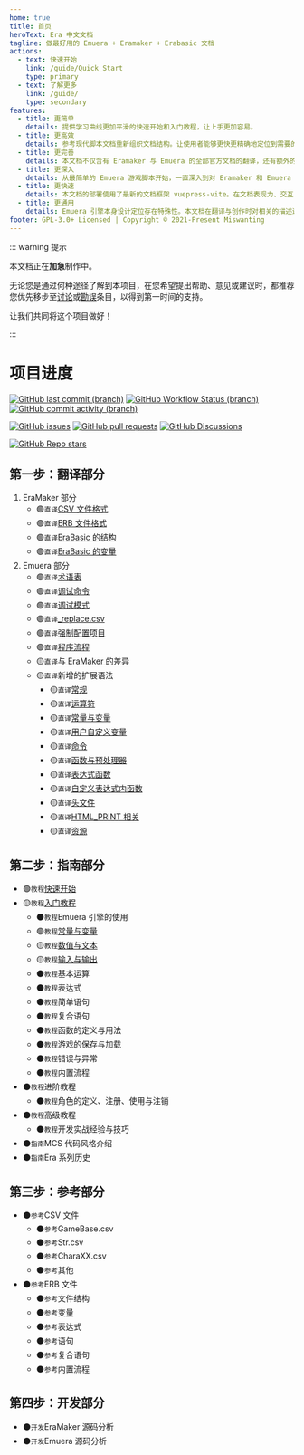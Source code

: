 ```yaml
---
home: true
title: 首页
heroText: Era 中文文档
tagline: 做最好用的 Emuera + Eramaker + Erabasic 文档
actions:
  - text: 快速开始
    link: /guide/Quick_Start
    type: primary
  - text: 了解更多
    link: /guide/
    type: secondary
features:
  - title: 更简单
    details: 提供学习曲线更加平滑的快速开始和入门教程，让上手更加容易。
  - title: 更高效
    details: 参考现代脚本文档重新组织文档结构。让使用者能够更快更精确地定位到需要的内容。
  - title: 更完善
    details: 本文档不仅含有 Eramaker 与 Emuera 的全部官方文档的翻译，还有额外的指南、参考等原创内容。
  - title: 更深入
    details: 从最简单的 Emuera 游戏脚本开始，一直深入到对 Eramaker 和 Emuera 的源码分析。
  - title: 更快速
    details: 本文档的部署使用了最新的文档框架 vuepress-vite。在文档表现力、交互复杂度、页面导航、内容编写和部署自动化方面都表现出了简便和敏捷的特性。能够为文档提供一流的基础支持。
  - title: 更通用
    details: Emuera 引擎本身设计定位存在特殊性。本文档在翻译与创作时对相关的描述进行了脱敏。
footer: GPL-3.0+ Licensed | Copyright © 2021-Present Miswanting
---
```


::: warning 提示

本文档正在**加急**制作中。

无论您是通过何种途径了解到本项目，在您希望提出帮助、意见或建议时，都推荐您优先移步至[讨论](contribute/#讨论)或[勘误](contribute/#勘误)条目，以得到第一时间的支持。

让我们共同将这个项目做好！

:::

# 项目进度

[![GitHub last commit (branch)](https://img.shields.io/github/last-commit/miswanting/ecd/dev?style=flat-square)](https://github.com/miswanting/ecd/commits/dev)
[![GitHub Workflow Status (branch)](https://img.shields.io/github/workflow/status/miswanting/ecd/Deploy%20GitHub%20Pages/dev?style=flat-square)](https://github.com/miswanting/ecd/actions/workflows/deploy.yml)
[![GitHub commit activity (branch)](https://img.shields.io/github/commit-activity/m/miswanting/ecd/dev?style=flat-square)](https://github.com/miswanting/ecd/commits/dev)

[![GitHub issues](https://img.shields.io/github/issues/miswanting/ecd?style=flat-square)](https://github.com/miswanting/ecd/issues)
[![GitHub pull requests](https://img.shields.io/github/issues-pr/miswanting/ecd?style=flat-square)](https://github.com/miswanting/ecd/pulls)
[![GitHub Discussions](https://img.shields.io/github/discussions/miswanting/ecd?style=flat-square)](https://github.com/miswanting/ecd/discussions)

[![GitHub Repo stars](https://img.shields.io/github/stars/miswanting/ecd?style=social)](https://github.com/miswanting/ecd)

## 第一步：翻译部分

1. EraMaker 部分
   - :green_circle:`直译`[CSV 文件格式](translation/CSV_File_Format)
   - :green_circle:`直译`[ERB 文件格式](translation/ERB_File_Format)
   - :green_circle:`直译`[EraBasic 的结构](translation/EraBasic_Structure)
   - :green_circle:`直译`[EraBasic 的变量](translation/EraBasic_Variables)
2. Emuera 部分
   - :green_circle:`直译`[术语表](translation/Glossary)
   - :green_circle:`直译`[调试命令](translation/Debug_Command)
   - :green_circle:`直译`[调试模式](translation/Debug_Mode)
   - :green_circle:`直译`[\_replace.csv](translation/Replace_CSV)
   - :green_circle:`直译`[强制配置项目](translation/Config)
   - :green_circle:`直译`[程序流程](translation/Flow)
   - :yellow_circle:`直译`[与 EraMaker 的差异](translation/Difference)
   - :yellow_circle:`直译`新增的扩展语法
     - :yellow_circle:`直译`[常规](translation/General)
     - :yellow_circle:`直译`[运算符](translation/Operator)
     - :yellow_circle:`直译`[常量与变量](translation/Variable)
     - :yellow_circle:`直译`[用户自定义变量](translation/Custom_Variable)
     - :yellow_circle:`直译`[命令](translation/Command)
     - :yellow_circle:`直译`[函数与预处理器](translation/Function_and_Preprocessor)
     - :yellow_circle:`直译`[表达式函数](translation/Expression)
     - :yellow_circle:`直译`[自定义表达式内函数](translation/Custom_Expression)
     - :yellow_circle:`直译`[头文件](translation/Header_File)
     - :yellow_circle:`直译`[HTML_PRINT 相关](translation/HTML_PRINT)
     - :yellow_circle:`直译`[资源](translation/Resource)

## 第二步：指南部分

- :green_circle:`教程`[快速开始](guide/Quick_Start)
- :yellow_circle:`教程`[入门教程](guide/tutorials/)
  - :black_circle:`教程`Emuera 引擎的使用
  - :green_circle:`教程`[常量与变量](guide/tutorials/Variable)
  - :yellow_circle:`教程`[数值与文本](guide/tutorials/Type)
  - :yellow_circle:`教程`[输入与输出](guide/tutorials/IO)
  - :black_circle:`教程`基本运算
  - :black_circle:`教程`表达式
  - :black_circle:`教程`简单语句
  - :black_circle:`教程`复合语句
  - :black_circle:`教程`函数的定义与用法
  - :black_circle:`教程`游戏的保存与加载
  - :black_circle:`教程`错误与异常
  - :black_circle:`教程`内置流程
- :black_circle:`教程`进阶教程
  - :black_circle:`教程`角色的定义、注册、使用与注销
- :black_circle:`教程`高级教程
  - :black_circle:`教程`开发实战经验与技巧
- :black_circle:`指南`MCS 代码风格介绍
- :black_circle:`指南`Era 系列历史

## 第三步：参考部分

- :black_circle:`参考`CSV 文件
  - :black_circle:`参考`GameBase.csv
  - :black_circle:`参考`Str.csv
  - :black_circle:`参考`CharaXX.csv
  - :black_circle:`参考`其他
- :black_circle:`参考`ERB 文件
  - :black_circle:`参考`文件结构
  - :black_circle:`参考`变量
  - :black_circle:`参考`表达式
  - :black_circle:`参考`语句
  - :black_circle:`参考`复合语句
  - :black_circle:`参考`内置流程

## 第四步：开发部分

- :black_circle:`开发`EraMaker 源码分析
- :black_circle:`开发`Emuera 源码分析
